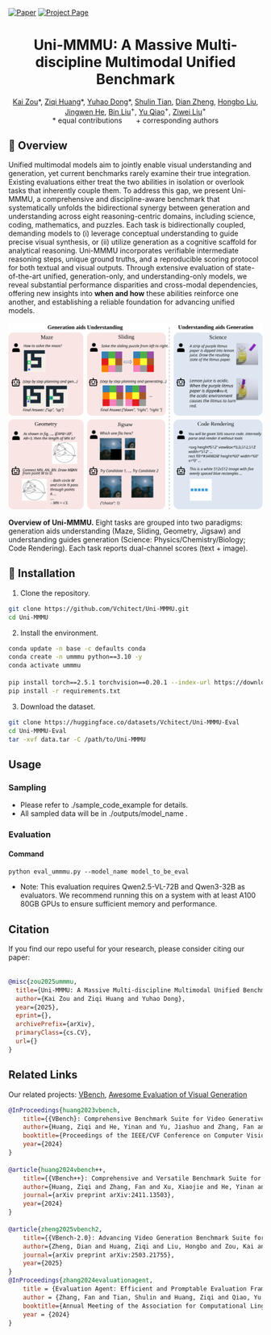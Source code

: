 [![Paper](https://img.shields.io/badge/cs.CV-Paper-b31b1b?logo=arxiv&logoColor=red)](https://arxiv.org/abs/xxxx)
[![Project Page](https://img.shields.io/badge/Evaluation-Website-green?logo=googlechrome&logoColor=green)](https://vchitect.github.io/Uni-MMMU-Project/)

<div align="center">
<h1>Uni-MMMU: A Massive Multi-discipline Multimodal Unified Benchmark
</h1></div>

<div align="center">
    <a href="https://github.com/Jacky-hate" target="_blank">Kai Zou</a>*,
    <a href="https://ziqihuangg.github.io/" target="_blank">Ziqi Huang</a>*,
    <a href="https://scholar.google.com/citations?hl=zh-CN&user=kMui170AAAAJ" target="_blank"> Yuhao Dong</a>*,
    <a href="https://shulin16.github.io/" target="_blank">Shulin Tian</a>,
    <a href="https://zhengdian1.github.io/" target="_blank">Dian Zheng</a>,
    <a href="https://github.com/Alexios-hub" target="_blank">Hongbo Liu</a>,
    <a href="https://github.com/hejingwenhejingwen" target="_blank">Jingwen He</a>,
    <a href="https://scholar.google.com/citations?user=kReWULQAAAAJ&hl=en&oi=ao" target="_blank">Bin Liu</a><sup>+</sup>,
    <a href="http://mmlab.siat.ac.cn/yuqiao/index.html" target="_blank">Yu Qiao</a><sup>+</sup>,
    <a href="https://liuziwei7.github.io/" target="_blank">Ziwei Liu</a><sup>+</sup>
</div>

<div align="center">
     * equal contributions &nbsp;&nbsp;&nbsp;&nbsp;&nbsp; 
     + corresponding authors
</div>



<a name="overview"></a>
## :mega: Overview

Unified multimodal models aim to jointly enable visual understanding and generation, yet current benchmarks rarely examine their true integration. Existing evaluations either treat the two abilities in isolation or overlook tasks that inherently couple them. To address this gap, we present Uni-MMMU, a comprehensive and discipline-aware benchmark that systematically unfolds the bidirectional synergy between generation and understanding across eight reasoning-centric domains, including science, coding, mathematics, and puzzles. Each task is bidirectionally coupled, demanding models to (i) leverage conceptual understanding to guide precise visual synthesis, or (ii) utilize generation as a cognitive scaffold for analytical reasoning. Uni-MMMU incorporates verifiable intermediate reasoning steps, unique ground truths, and a reproducible scoring protocol for both textual and visual outputs. Through extensive evaluation of state-of-the-art unified, generation-only, and understanding-only models, we reveal substantial performance disparities and cross-modal dependencies, offering new insights into **when and how** these abilities reinforce one another, and establishing a reliable foundation for advancing unified models.

![Framework](./assets/images/all.svg)


**Overview of Uni-MMMU.** Eight tasks are grouped into two paradigms: generation aids understanding (Maze, Sliding, Geometry, Jigsaw) and understanding guides generation (Science: Physics/Chemistry/Biology; Code Rendering). Each task reports dual-channel scores (text + image).



<a name="installation"></a>
## :hammer: Installation

1. Clone the repository.

```bash
git clone https://github.com/Vchitect/Uni-MMMU.git
cd Uni-MMMU
```

2. Install the environment.
```bash
conda update -n base -c defaults conda
conda create -n ummmu python==3.10 -y
conda activate ummmu

pip install torch==2.5.1 torchvision==0.20.1 --index-url https://download.pytorch.org/whl/cu118
pip install -r requirements.txt
```

3. Download the dataset.
```bash
git clone https://huggingface.co/datasets/Vchitect/Uni-MMMU-Eval
cd Uni-MMMU-Eval
tar -xvf data.tar -C /path/to/Uni-MMMU
```


<a name="usage"></a>
## Usage


### Sampling

- Please refer to ./sample_code_example for details.
- All sampled data will be in ./outputs/model_name .


### Evaluation


#### Command

```
python eval_ummmu.py --model_name model_to_be_eval
```
- Note: This evaluation requires Qwen2.5-VL-72B and Qwen3-32B as evaluators. We recommend running this on a system with at least A100 80GB GPUs to ensure sufficient memory and performance.



## Citation

If you find our repo useful for your research, please consider citing our paper:

```bibtex

@misc{zou2025ummmu,
  title={Uni-MMMU: A Massive Multi-discipline Multimodal Unified Benchmark},
  author={Kai Zou and Ziqi Huang and Yuhao Dong},
  year={2025},
  eprint={},
  archivePrefix={arXiv},
  primaryClass={cs.CV},
  url={}
}
```

## Related Links

Our related projects: [VBench](https://github.com/Vchitect/VBench), [Awesome Evaluation of Visual Generation](https://github.com/ziqihuangg/Awesome-Evaluation-of-Visual-Generation)

```bibtex
@InProceedings{huang2023vbench,
    title={{VBench}: Comprehensive Benchmark Suite for Video Generative Models},
    author={Huang, Ziqi and He, Yinan and Yu, Jiashuo and Zhang, Fan and Si, Chenyang and Jiang, Yuming and Zhang, Yuanhan and Wu, Tianxing and Jin, Qingyang and Chanpaisit, Nattapol and Wang, Yaohui and Chen, Xinyuan and Wang, Limin and Lin, Dahua and Qiao, Yu and Liu, Ziwei},
    booktitle={Proceedings of the IEEE/CVF Conference on Computer Vision and Pattern Recognition},
    year={2024}
}

@article{huang2024vbench++,
    title={{VBench++}: Comprehensive and Versatile Benchmark Suite for Video Generative Models},
    author={Huang, Ziqi and Zhang, Fan and Xu, Xiaojie and He, Yinan and Yu, Jiashuo and Dong, Ziyue and Ma, Qianli and Chanpaisit, Nattapol and Si, Chenyang and Jiang, Yuming and Wang, Yaohui and Chen, Xinyuan and Chen, Ying-Cong and Wang, Limin and Lin, Dahua and Qiao, Yu and Liu, Ziwei},
    journal={arXiv preprint arXiv:2411.13503},
    year={2024}
}

@article{zheng2025vbench2,
    title={{VBench-2.0}: Advancing Video Generation Benchmark Suite for Intrinsic Faithfulness},
    author={Zheng, Dian and Huang, Ziqi and Liu, Hongbo and Zou, Kai and He, Yinan and Zhang, Fan and Zhang, Yuanhan and He, Jingwen and Zheng, Wei-Shi and Qiao, Yu and Liu, Ziwei},
    journal={arXiv preprint arXiv:2503.21755},
    year={2025}
}
@InProceedings{zhang2024evaluationagent,
    title = {Evaluation Agent: Efficient and Promptable Evaluation Framework for Visual Generative Models},
    author = {Zhang, Fan and Tian, Shulin and Huang, Ziqi and Qiao, Yu and Liu, Ziwei},
    booktitle={Annual Meeting of the Association for Computational Linguistics (ACL), 2025},
    year = {2024}
}
```